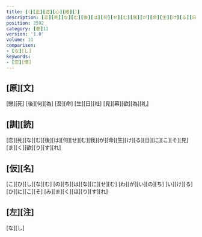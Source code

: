 ```yaml
---
title: [（][正][述][心][緒][）]
description: [恋][死][な][む][後][は][何][せ][む][我][が][命][生][け][る][日][に][こ][そ][見][ま][く][欲][り][す][れ]
position: 2592
category: [巻]11
version: '1.0'
volume: 11
comparison:
- [な][し]
keywords:
- [恋][情]
---
```


## [原][文]

[戀][死] [後][何][為] [吾][命] [生][日][社] [見][幕][欲][為][礼]

## [訓][読]

[恋][死][な][む][後][は][何][せ][む][我][が][命][生][け][る][日][に][こ][そ][見][ま][く][欲][り][す][れ]

## [仮][名]

[こ][ひ][し][な][む] [の][ち][は][な][に][せ][む] [わ][が][い][の][ち] [い][け][る][ひ][に][こ][そ] [み][ま][く][ほ][り][す][れ]

## [左][注]

[な][し]
